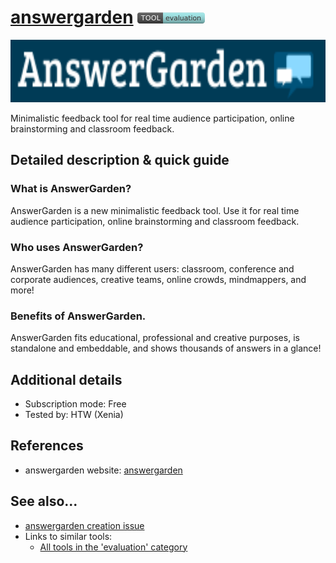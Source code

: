 # [answergarden](https://answergarden.ch/)  [<img src="images/evaluation.png" align="bottom">](https://github.com/e-CLOSE/Toolbox/issues?q=label%3A01_TOOL+label%3Aevaluation)

[<img src="images/answergarden.png" align="bottom" height="100" alt="answergarden Logo">](https://answergarden.ch/)

Minimalistic feedback tool for real time audience participation, online brainstorming and classroom feedback.


## Detailed description & quick guide

### What is AnswerGarden?

AnswerGarden is a new minimalistic feedback tool. Use it for real time audience participation, online brainstorming and classroom feedback.

### Who uses AnswerGarden?

AnswerGarden has many different users: classroom, conference and corporate audiences, creative teams, online crowds, mindmappers, and more!

### Benefits of AnswerGarden.

AnswerGarden fits educational, professional and creative purposes, is standalone and embeddable, and shows thousands of answers in a glance!


## Additional details

- Subscription mode: Free
- Tested by: HTW (Xenia)


## References

- answergarden website: [answergarden](https://answergarden.ch/)


## See also...

- [answergarden creation issue](https://github.com/e-CLOSE/Toolbox/issues/74)
- Links to similar tools:
  - [All tools in the 'evaluation' category](https://github.com/e-CLOSE/Toolbox/issues?q=label%3A01_TOOL+label%3Aevaluation)
